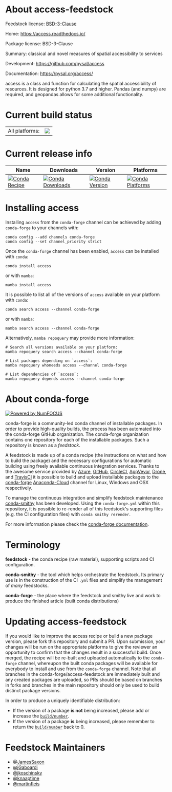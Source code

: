 About access-feedstock
======================

Feedstock license: [BSD-3-Clause](https://github.com/conda-forge/access-feedstock/blob/main/LICENSE.txt)

Home: https://access.readthedocs.io/

Package license: BSD-3-Clause

Summary: classical and novel measures of spatial accessibility to services

Development: https://github.com/pysal/access

Documentation: https://pysal.org/access/

access is a class and function for calculating the spatial accessibility
of resources.  It is designed for python 3.7 and higher.
Pandas (and numpy) are required, and geopandas allows for some additional functionality.


Current build status
====================


<table><tr><td>All platforms:</td>
    <td>
      <a href="https://dev.azure.com/conda-forge/feedstock-builds/_build/latest?definitionId=10122&branchName=main">
        <img src="https://dev.azure.com/conda-forge/feedstock-builds/_apis/build/status/access-feedstock?branchName=main">
      </a>
    </td>
  </tr>
</table>

Current release info
====================

| Name | Downloads | Version | Platforms |
| --- | --- | --- | --- |
| [![Conda Recipe](https://img.shields.io/badge/recipe-access-green.svg)](https://anaconda.org/conda-forge/access) | [![Conda Downloads](https://img.shields.io/conda/dn/conda-forge/access.svg)](https://anaconda.org/conda-forge/access) | [![Conda Version](https://img.shields.io/conda/vn/conda-forge/access.svg)](https://anaconda.org/conda-forge/access) | [![Conda Platforms](https://img.shields.io/conda/pn/conda-forge/access.svg)](https://anaconda.org/conda-forge/access) |

Installing access
=================

Installing `access` from the `conda-forge` channel can be achieved by adding `conda-forge` to your channels with:

```
conda config --add channels conda-forge
conda config --set channel_priority strict
```

Once the `conda-forge` channel has been enabled, `access` can be installed with `conda`:

```
conda install access
```

or with `mamba`:

```
mamba install access
```

It is possible to list all of the versions of `access` available on your platform with `conda`:

```
conda search access --channel conda-forge
```

or with `mamba`:

```
mamba search access --channel conda-forge
```

Alternatively, `mamba repoquery` may provide more information:

```
# Search all versions available on your platform:
mamba repoquery search access --channel conda-forge

# List packages depending on `access`:
mamba repoquery whoneeds access --channel conda-forge

# List dependencies of `access`:
mamba repoquery depends access --channel conda-forge
```


About conda-forge
=================

[![Powered by
NumFOCUS](https://img.shields.io/badge/powered%20by-NumFOCUS-orange.svg?style=flat&colorA=E1523D&colorB=007D8A)](https://numfocus.org)

conda-forge is a community-led conda channel of installable packages.
In order to provide high-quality builds, the process has been automated into the
conda-forge GitHub organization. The conda-forge organization contains one repository
for each of the installable packages. Such a repository is known as a *feedstock*.

A feedstock is made up of a conda recipe (the instructions on what and how to build
the package) and the necessary configurations for automatic building using freely
available continuous integration services. Thanks to the awesome service provided by
[Azure](https://azure.microsoft.com/en-us/services/devops/), [GitHub](https://github.com/),
[CircleCI](https://circleci.com/), [AppVeyor](https://www.appveyor.com/),
[Drone](https://cloud.drone.io/welcome), and [TravisCI](https://travis-ci.com/)
it is possible to build and upload installable packages to the
[conda-forge](https://anaconda.org/conda-forge) [Anaconda-Cloud](https://anaconda.org/)
channel for Linux, Windows and OSX respectively.

To manage the continuous integration and simplify feedstock maintenance
[conda-smithy](https://github.com/conda-forge/conda-smithy) has been developed.
Using the ``conda-forge.yml`` within this repository, it is possible to re-render all of
this feedstock's supporting files (e.g. the CI configuration files) with ``conda smithy rerender``.

For more information please check the [conda-forge documentation](https://conda-forge.org/docs/).

Terminology
===========

**feedstock** - the conda recipe (raw material), supporting scripts and CI configuration.

**conda-smithy** - the tool which helps orchestrate the feedstock.
                   Its primary use is in the construction of the CI ``.yml`` files
                   and simplify the management of *many* feedstocks.

**conda-forge** - the place where the feedstock and smithy live and work to
                  produce the finished article (built conda distributions)


Updating access-feedstock
=========================

If you would like to improve the access recipe or build a new
package version, please fork this repository and submit a PR. Upon submission,
your changes will be run on the appropriate platforms to give the reviewer an
opportunity to confirm that the changes result in a successful build. Once
merged, the recipe will be re-built and uploaded automatically to the
`conda-forge` channel, whereupon the built conda packages will be available for
everybody to install and use from the `conda-forge` channel.
Note that all branches in the conda-forge/access-feedstock are
immediately built and any created packages are uploaded, so PRs should be based
on branches in forks and branches in the main repository should only be used to
build distinct package versions.

In order to produce a uniquely identifiable distribution:
 * If the version of a package **is not** being increased, please add or increase
   the [``build/number``](https://docs.conda.io/projects/conda-build/en/latest/resources/define-metadata.html#build-number-and-string).
 * If the version of a package **is** being increased, please remember to return
   the [``build/number``](https://docs.conda.io/projects/conda-build/en/latest/resources/define-metadata.html#build-number-and-string)
   back to 0.

Feedstock Maintainers
=====================

* [@JamesSaxon](https://github.com/JamesSaxon/)
* [@jGaboardi](https://github.com/jGaboardi/)
* [@jkoschinsky](https://github.com/jkoschinsky/)
* [@knaaptime](https://github.com/knaaptime/)
* [@martinfleis](https://github.com/martinfleis/)

